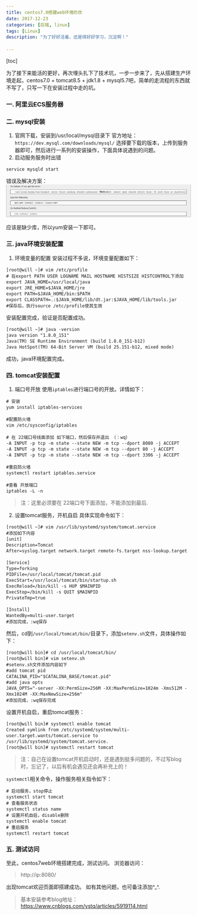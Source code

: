 ```yaml
---
title: centos7.0搭建web环境的坎
date: 2017-12-23
categories: [后端, linux]
tags: [Linux]
description: "为了好好活着，还是得好好学习，沉淀啊！"

---
```

<!--more-->

[toc]

为了接下来能活的更好，再次埋头扎下了技术坑，一步一步来了，先从搭建生产环境走起，centos7.0 + tomcat8.5 + jdk1.8 + mysql5.7吧，简单的走流程的东西就不写了，只写一下在安装过程中走的坑。

### 一. 阿里云ECS服务器
### 二. mysql安装
1. 官网下载，安装到/usr/local/mysql目录下
官方地址：`https://dev.mysql.com/downloads/mysql/`
选择要下载的版本，上传到服务器即可，然后进行一系列的安装操作，下面具体说遇到的问题。
2. 启动服务服务时出错
```
service mysqld start
```
错误及解决方案：
![mysql_error](https://raw.githubusercontent.com/williamHappy/FileRepo/master/hexo/20171224/centos_env/img/mysql_error.png)

应该是缺少库，所以yum安装一下即可。

### 三. java环境安装配置
1. 环境变量的配置
安装过程不多说，环境变量配置如下：
```
[root@will ~]# vim /etc/profile
# 在export PATH USER LOGNAME MAIL HOSTNAME HISTSIZE HISTCONTROL下添加
export JAVA_HOME=/usr/local/java
export JRE_HOME=$JAVA_HOME/jre
export PATH=$JAVA_HOME/bin:$PATH
export CLASSPATH=.:$JAVA_HOME/lib/dt.jar:$JAVA_HOME/lib/tools.jar
#保存后，执行source /etc/profile使其生效
```

安装配置完成，验证是否配置成功。
```
[root@will ~]# java -version
java version "1.8.0_151"
Java(TM) SE Runtime Environment (build 1.8.0_151-b12)
Java HotSpot(TM) 64-Bit Server VM (build 25.151-b12, mixed mode)
```

成功，java环境配置完成。

### 四. tomcat安装配置
1. 端口号开放
使用`iptables`进行端口号的开放。详情如下：
```
# 安装
yum install iptables-services

#配置防火墙
vim /etc/sysconfig/iptables

# 在 22端口号线面添加 如下端口，然后保存并退出 （：wq）
-A INPUT -p tcp -m state --state NEW -m tcp --dport 8080 -j ACCEPT
-A INPUT -p tcp -m state --state NEW -m tcp --dport 80 -j ACCEPT
-A INPUT -p tcp -m state --state NEW -m tcp --dport 3306 -j ACCEPT

#重启防火墙
systemctl restart iptables.service

#查看 开放端口
iptables -L -n
```
> 注：这里必须要在 22端口号下面添加，不能添加到最后.

2. 设置tomcat服务，开机自启
具体实现命令如下：
```
[root@will ~]# vim /usr/lib/systemd/system/tomcat.service
#添加如下内容
[unit]
Description=Tomcat
After=syslog.target network.target remote-fs.target nss-lookup.target

[Service]
Type=forking
PIDFile=/usr/local/tomcat/tomcat.pid
ExecStart=/usr/local/tomcat/bin/startup.sh
ExecReload=/bin/kill -s HUP $MAINPID
ExecStop=/bin/kill -s QUIT $MAINPID
PrivateTmp=true

[Install]
WantedBy=multi-user.target
#添加完成，:wq保存
```
然后，cd到`/usr/local/tomcat/bin/`目录下，添加`setenv.sh`文件，具体操作如下：
```
[root@will bin]# cd /usr/local/tomcat/bin/
[root@will bin]# vim setenv.sh
#setenv.sh文件添加内容如下
#add tomcat pid
CATALINA_PID="$CATALINA_BASE/tomcat.pid"
#add java opts
JAVA_OPTS="-server -XX:PermSize=256M -XX:MaxPermSize=1024m -Xms512M -Xmx1024M -XX:MaxNewSize=256m"
#添加完成，:wq保存完成
```
设置开机自启，重启tomcat服务：
```
[root@will bin]# systemctl enable tomcat
Created symlink from /etc/systemd/system/multi-user.target.wants/tomcat.service to /usr/lib/systemd/system/tomcat.service.
[root@will bin]# systemctl restart tomcat
```

> 注：自己在设置tomcat开机启动时，还是遇到挺多问题的，不过写blog时，忘记了，以后有机会遇见还会再补充上的！

 `systemctl`相关命令，操作服务相关指令如下：
```
# 启动服务，stop停止
systemctl start tomcat
# 查看服务状态
systemctl status name
# 设置开机自启，disable删除
systemctl enable tomcat
# 重启服务
systemctl restart tomcat
```

### 五. 测试访问
至此，centos7web环境搭建完成，测试访问。
浏览器访问：
> http://ip:8080/

出现tomcat欢迎页面即搭建成功。
如有其他问题，也可备注添加^_^.

> 基本安装参考blog地址：https://www.cnblogs.com/ystq/articles/5919114.html

